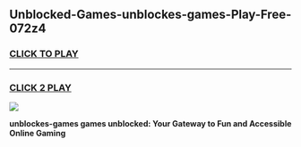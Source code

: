
## Unblocked-Games-unblockes-games-Play-Free-072z4
<h3>
<a href="https://premium76.site?title=unblockes-games&ref=23A">CLICK TO PLAY</a></h3>
<hr>

<h3>
<a href="https://premium76.site?title=unblockes-games&ref=23A">CLICK 2 PLAY</a>
  
</h3>

<a href="https://premium76.site?title=unblockes-games&ref=23A"><img src="https://clearcache.store/games.png"></a>


**unblockes-games games unblocked: Your Gateway to Fun and Accessible Online Gaming**
